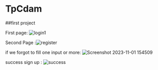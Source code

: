 # TpCdam
##first project 


 First page: ![login1](https://github.com/haithemgouder/TpCdam/assets/88113629/538823ed-2d5a-4b1d-944d-ff31a02498a1)




Second Page :![register](https://github.com/haithemgouder/TpCdam/assets/88113629/e3d057a1-107a-4b7d-bd1b-f034904976af)




if we forgot to fill one input or more: ![Screenshot 2023-11-01 154509](https://github.com/haithemgouder/TpCdam/assets/88113629/fdc6b266-4652-429a-b806-9c40d4c7cd99)







success sign up  :  ![success](https://github.com/haithemgouder/TpCdam/assets/88113629/e5e09081-9d52-4887-9424-e745b1feed64)

